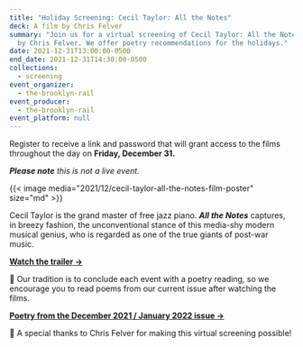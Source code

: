```yaml
---
title: "Holiday Screening: Cecil Taylor: All the Notes"
deck: A film by Chris Felver
summary: "Join us for a virtual screening of Cecil Taylor: All the Notes, a film
  by Chris Felver. We offer poetry recommendations for the holidays."
date: 2021-12-31T13:00:00-0500
end_date: 2021-12-31T14:30:00-0500
collections:
  - screening
event_organizer:
  - the-brooklyn-rail
event_producer:
  - the-brooklyn-rail
event_platform: null
---
```

Register to receive a link and password that will grant access to the films throughout the day on **Friday, December 31.**

***Please note** this is not a live event.*

{{< image media="2021/12/cecil-taylor-all-the-notes-film-poster" size="md" >}}

Cecil Taylor is the grand master of free jazz piano. ***All the Notes*** captures, in breezy fashion, the unconventional stance of this media-shy modern musical genius, who is regarded as one of the true giants of post-war music. 

**[Watch the trailer →](https://www.youtube.com/watch?v=KbtWJEy5Le0)**

📖  Our tradition is to conclude each event with a poetry reading, so we encourage you to read poems from our current issue after watching the films.

**[Poetry from the December 2021 / January 2022 issue →](https://brooklynrail.org/2021/12/poetry)**

🙏  A special thanks to Chris Felver for making this virtual screening possible!